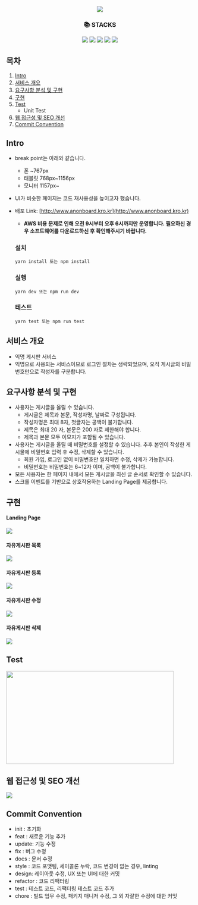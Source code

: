 <div align=center>
<img src="https://capsule-render.vercel.app/api?type=waving&color=auto&height=250&section=header&text=📦Free-Boards📦&fontSize=45" />
  </br>
  <h3>📚 STACKS</h3>
  <img src="https://img.shields.io/badge/Firebase-FFCA28?style=for-the-badge&logo=Firebase&logoColor=white">
  <img src="https://img.shields.io/badge/Next.js-000000?style=for-the-badge&logo=NestJS&logoColor=white">
  <img src="https://img.shields.io/badge/TypeScript-3178C6?style=for-the-badge&logo=TypeScript&logoColor=white">
  <img src="https://img.shields.io/badge/Jest-C21325?style=for-the-badge&logo=Jest&logoColor=white">
  <img src="https://img.shields.io/badge/Emotion-C43BAD?style=for-the-badge&logo=">
</div>

## 목차

1. [Intro](#intro)
2. [서비스 개요](#서비스-개요)
3. [요구사항 분석 및 구현](#요구사항-분석-및-구현)
4. [구현](#구현)
5. [Test](#test)
   - Unit Test
6. [웹 접근성 및 SEO 개선](#웹-접근성-및-SEO-개선)
7. [Commit Convention](#commit-convention)

## Intro

- break point는 아래와 같습니다.
  - 폰 ~767px
  - 태블릿 768px~1156px
  - 모니터 1157px~
- UI가 비슷한 페이지는 코드 재사용성을 높이고자 했습니다.
- 배포 Link: [http://www.anonboard.kro.kr](http://www.anonboard.kro.kr)

  - **AWS 비용 문제로 인해 오전 9시부터 오후 6시까지만 운영합니다. 필요하신 경우 소프트웨어를 다운로드하신 후 확인해주시기 바랍니다.**

  ### 설치

  ```
  yarn install 또는 npm install
  ```

  ### 실행

  ```
  yarn dev 또는 npm run dev
  ```

  ### 테스트

  ```
  yarn test 또는 npm run test
  ```

## 서비스 개요

- 익명 게시판 서비스
- 익명으로 사용되는 서비스이므로 로그인 절차는 생략되었으며, 오직 게시글의 비밀번호만으로 작성자를 구분합니다.

## 요구사항 분석 및 구현

- 사용자는 게시글을 올릴 수 있습니다.
  - 게시글은 제목과 본문, 작성자명, 날짜로 구성됩니다.
  - 작성자명은 최대 8자, 첫글자는 공백이 불가합니다.
  - 제목은 최대 20 자, 본문은 200 자로 제한해야 합니다.
  - 제목과 본문 모두 이모지가 포함될 수 있습니다.
- 사용자는 게시글을 올릴 때 비밀번호를 설정할 수 있습니다. 추후 본인이 작성한 게시물에 비밀번호 입력 후 수정, 삭제할 수 있습니다.
  - 회원 가입, 로그인 없이 비밀번호만 일치하면 수정, 삭제가 가능합니다.
  - 비밀번호는 비밀번호는 6~12자 이며, 공백이 불가합니다.
- 모든 사용자는 한 페이지 내에서 모든 게시글을 최신 글 순서로 확인할 수 있습니다.
- 스크롤 이벤트를 기반으로 상호작용하는 Landing Page를 제공합니다.

## 구현

#### Landing Page

<img src="https://user-images.githubusercontent.com/92367032/229455706-6d3427b7-0f91-4ef9-b48a-304bd1c9acc7.gif" />

#### 자유게시판 목록

<img src="https://user-images.githubusercontent.com/92367032/229455527-41e686b2-12dc-487f-b2da-43e243efc7eb.gif"/>

#### 자유게시판 등록

<img src="https://user-images.githubusercontent.com/92367032/229938027-00fa465d-bb3b-4254-bb7b-bee9ee19b5cc.gif"/>

#### 자유게시판 수정

<img src="https://user-images.githubusercontent.com/92367032/229938024-221baebc-589c-48c5-a5c5-fc27fef93284.gif"/>

#### 자유게시판 삭제

<img src="https://user-images.githubusercontent.com/92367032/229938018-e51662b3-71de-4d3a-86f9-4c93b640e381.gif"/>

## Test

<img src="https://user-images.githubusercontent.com/92367032/229501012-a1fc45b1-5abb-418f-a87b-a976120a092f.png" width=450 height=250px/>

## 웹 접근성 및 SEO 개선

<img src="https://user-images.githubusercontent.com/92367032/229948220-541384c2-11c4-4817-9672-6d8ad0873f38.png" />

## Commit Convention

- init : 초기화
- feat : 새로운 기능 추가
- update: 기능 수정
- fix : 버그 수정
- docs : 문서 수정
- style : 코드 포맷팅, 세미콜론 누락, 코드 변경이 없는 경우, linting
- design: 레이아웃 수정, UX 또는 UI에 대한 커밋
- refactor : 코드 리팩터링
- test : 테스트 코드, 리팩터링 테스트 코드 추가
- chore : 빌드 업무 수정, 패키지 매니저 수정, 그 외 자잘한 수정에 대한 커밋
